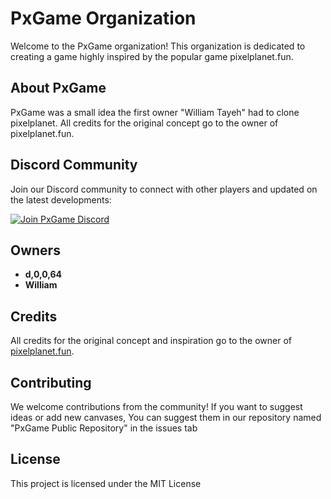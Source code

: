 # PxGame Organization

Welcome to the PxGame organization! This organization is dedicated to creating a game highly inspired by the popular game pixelplanet.fun.

## About PxGame

PxGame was a small idea the first owner "William Tayeh" had to clone pixelplanet. All credits for the original concept go to the owner of pixelplanet.fun.

## Discord Community

Join our Discord community to connect with other players and updated on the latest developments:

[![Join PxGame Discord](https://img.shields.io/discord/123456789012345678?label=Join%20PxGame%20Discord&logo=discord&logoColor=white&color=7289DA&labelColor=2C2F33)](https://discord.gg/PbK9uhVA6t)

## Owners

- **d,0,0,64**
- **William**

## Credits

All credits for the original concept and inspiration go to the owner of [pixelplanet.fun](https://pixelplanet.fun/).

## Contributing

We welcome contributions from the community! If you want to suggest ideas or add new canvases, You can suggest them in our repository named "PxGame Public Repository" in the issues tab

## License

This project is licensed under the MIT License
